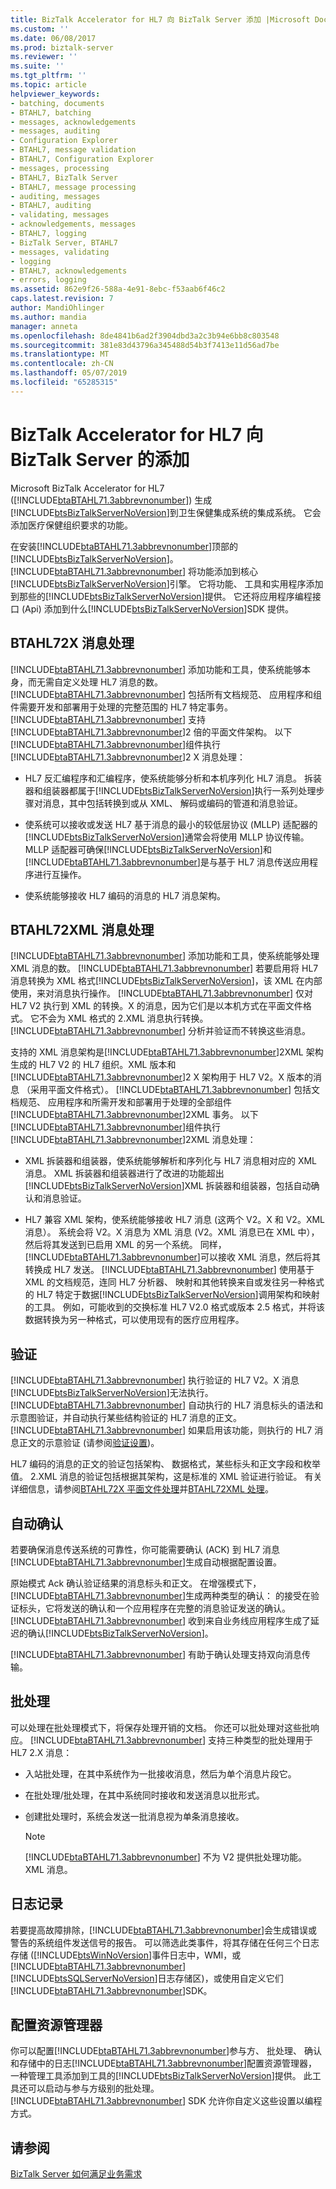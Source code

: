 ```yaml
---
title: BizTalk Accelerator for HL7 向 BizTalk Server 添加 |Microsoft Docs
ms.custom: ''
ms.date: 06/08/2017
ms.prod: biztalk-server
ms.reviewer: ''
ms.suite: ''
ms.tgt_pltfrm: ''
ms.topic: article
helpviewer_keywords:
- batching, documents
- BTAHL7, batching
- messages, acknowledgements
- messages, auditing
- Configuration Explorer
- BTAHL7, message validation
- BTAHL7, Configuration Explorer
- messages, processing
- BTAHL7, BizTalk Server
- BTAHL7, message processing
- auditing, messages
- BTAHL7, auditing
- validating, messages
- acknowledgements, messages
- BTAHL7, logging
- BizTalk Server, BTAHL7
- messages, validating
- logging
- BTAHL7, acknowledgements
- errors, logging
ms.assetid: 862e9f26-588a-4e91-8ebc-f53aab6f46c2
caps.latest.revision: 7
author: MandiOhlinger
ms.author: mandia
manager: anneta
ms.openlocfilehash: 8de4841b6ad2f3904dbd3a2c3b94e6bb8c803548
ms.sourcegitcommit: 381e83d43796a345488d54b3f7413e11d56ad7be
ms.translationtype: MT
ms.contentlocale: zh-CN
ms.lasthandoff: 05/07/2019
ms.locfileid: "65285315"
---
```

# <a name="what-biztalk-accelerator-for-hl7-adds-to-biztalk-server"></a>BizTalk Accelerator for HL7 向 BizTalk Server 的添加
Microsoft BizTalk Accelerator for HL7 ([!INCLUDE[btaBTAHL71.3abbrevnonumber](../../includes/btabtahl71-3abbrevnonumber-md.md)]) 生成[!INCLUDE[btsBizTalkServerNoVersion](../../includes/btsbiztalkservernoversion-md.md)]到卫生保健集成系统的集成系统。 它会添加医疗保健组织要求的功能。  
  
 在安装[!INCLUDE[btaBTAHL71.3abbrevnonumber](../../includes/btabtahl71-3abbrevnonumber-md.md)]顶部的[!INCLUDE[btsBizTalkServerNoVersion](../../includes/btsbiztalkservernoversion-md.md)]。 [!INCLUDE[btaBTAHL71.3abbrevnonumber](../../includes/btabtahl71-3abbrevnonumber-md.md)] 将功能添加到核心[!INCLUDE[btsBizTalkServerNoVersion](../../includes/btsbiztalkservernoversion-md.md)]引擎。 它将功能、 工具和实用程序添加到那些的[!INCLUDE[btsBizTalkServerNoVersion](../../includes/btsbiztalkservernoversion-md.md)]提供。 它还将应用程序编程接口 (Api) 添加到什么[!INCLUDE[btsBizTalkServerNoVersion](../../includes/btsbiztalkservernoversion-md.md)]SDK 提供。  
  
## <a name="btahl72x-message-processing"></a>BTAHL72X 消息处理  
 [!INCLUDE[btaBTAHL71.3abbrevnonumber](../../includes/btabtahl71-3abbrevnonumber-md.md)] 添加功能和工具，使系统能够本身，而无需自定义处理 HL7 消息的数。 [!INCLUDE[btaBTAHL71.3abbrevnonumber](../../includes/btabtahl71-3abbrevnonumber-md.md)] 包括所有文档规范、 应用程序和组件需要开发和部署用于处理的完整范围的 HL7 特定事务。 [!INCLUDE[btaBTAHL71.3abbrevnonumber](../../includes/btabtahl71-3abbrevnonumber-md.md)] 支持[!INCLUDE[btaBTAHL71.3abbrevnonumber](../../includes/btabtahl71-3abbrevnonumber-md.md)]2 倍的平面文件架构。 以下[!INCLUDE[btaBTAHL71.3abbrevnonumber](../../includes/btabtahl71-3abbrevnonumber-md.md)]组件执行[!INCLUDE[btaBTAHL71.3abbrevnonumber](../../includes/btabtahl71-3abbrevnonumber-md.md)]2 X 消息处理：  
  
- HL7 反汇编程序和汇编程序，使系统能够分析和本机序列化 HL7 消息。 拆装器和组装器都属于[!INCLUDE[btsBizTalkServerNoVersion](../../includes/btsbiztalkservernoversion-md.md)]执行一系列处理步骤对消息，其中包括转换到或从 XML、 解码或编码的管道和消息验证。  
  
- 使系统可以接收或发送 HL7 基于消息的最小的较低层协议 (MLLP) 适配器的[!INCLUDE[btsBizTalkServerNoVersion](../../includes/btsbiztalkservernoversion-md.md)]通常会将使用 MLLP 协议传输。 MLLP 适配器可确保[!INCLUDE[btsBizTalkServerNoVersion](../../includes/btsbiztalkservernoversion-md.md)]和[!INCLUDE[btaBTAHL71.3abbrevnonumber](../../includes/btabtahl71-3abbrevnonumber-md.md)]是与基于 HL7 消息传送应用程序进行互操作。  
  
- 使系统能够接收 HL7 编码的消息的 HL7 消息架构。  
  
## <a name="btahl72xml-message-processing"></a>BTAHL72XML 消息处理  
 [!INCLUDE[btaBTAHL71.3abbrevnonumber](../../includes/btabtahl71-3abbrevnonumber-md.md)] 添加功能和工具，使系统能够处理 XML 消息的数。 [!INCLUDE[btaBTAHL71.3abbrevnonumber](../../includes/btabtahl71-3abbrevnonumber-md.md)] 若要启用将 HL7 消息转换为 XML 格式[!INCLUDE[btsBizTalkServerNoVersion](../../includes/btsbiztalkservernoversion-md.md)]，该 XML 在内部使用，来对消息执行操作。 [!INCLUDE[btaBTAHL71.3abbrevnonumber](../../includes/btabtahl71-3abbrevnonumber-md.md)] 仅对 HL7 V2 执行到 XML 的转换。X 的消息，因为它们是以本机方式在平面文件格式。 它不会为 XML 格式的 2.XML 消息执行转换。 [!INCLUDE[btaBTAHL71.3abbrevnonumber](../../includes/btabtahl71-3abbrevnonumber-md.md)] 分析并验证而不转换这些消息。  
  
 支持的 XML 消息架构是[!INCLUDE[btaBTAHL71.3abbrevnonumber](../../includes/btabtahl71-3abbrevnonumber-md.md)]2XML 架构生成的 HL7 V2 的 HL7 组织。XML 版本和[!INCLUDE[btaBTAHL71.3abbrevnonumber](../../includes/btabtahl71-3abbrevnonumber-md.md)]2 X 架构用于 HL7 V2。X 版本的消息 （采用平面文件格式）。 [!INCLUDE[btaBTAHL71.3abbrevnonumber](../../includes/btabtahl71-3abbrevnonumber-md.md)] 包括文档规范、 应用程序和所需开发和部署用于处理的全部组件[!INCLUDE[btaBTAHL71.3abbrevnonumber](../../includes/btabtahl71-3abbrevnonumber-md.md)]2XML 事务。 以下[!INCLUDE[btaBTAHL71.3abbrevnonumber](../../includes/btabtahl71-3abbrevnonumber-md.md)]组件执行[!INCLUDE[btaBTAHL71.3abbrevnonumber](../../includes/btabtahl71-3abbrevnonumber-md.md)]2XML 消息处理：  
  
- XML 拆装器和组装器，使系统能够解析和序列化与 HL7 消息相对应的 XML 消息。 XML 拆装器和组装器进行了改进的功能超出[!INCLUDE[btsBizTalkServerNoVersion](../../includes/btsbiztalkservernoversion-md.md)]XML 拆装器和组装器，包括自动确认和消息验证。  
  
- HL7 兼容 XML 架构，使系统能够接收 HL7 消息 (这两个 V2。X 和 V2。XML 消息）。 系统会将 V2。X 消息为 XML 消息 (V2。XML 消息已在 XML 中），然后将其发送到已启用 XML 的另一个系统。 同样，[!INCLUDE[btaBTAHL71.3abbrevnonumber](../../includes/btabtahl71-3abbrevnonumber-md.md)]可以接收 XML 消息，然后将其转换成 HL7 发送。 [!INCLUDE[btaBTAHL71.3abbrevnonumber](../../includes/btabtahl71-3abbrevnonumber-md.md)] 使用基于 XML 的文档规范，连同 HL7 分析器、 映射和其他转换来自或发往另一种格式的 HL7 特定于数据[!INCLUDE[btsBizTalkServerNoVersion](../../includes/btsbiztalkservernoversion-md.md)]调用架构和映射的工具。 例如，可能收到的交换标准 HL7 V2.0 格式或版本 2.5 格式，并将该数据转换为另一种格式，可以使用现有的医疗应用程序。  
  
## <a name="validation"></a>验证  
 [!INCLUDE[btaBTAHL71.3abbrevnonumber](../../includes/btabtahl71-3abbrevnonumber-md.md)] 执行验证的 HL7 V2。X 消息[!INCLUDE[btsBizTalkServerNoVersion](../../includes/btsbiztalkservernoversion-md.md)]无法执行。 [!INCLUDE[btaBTAHL71.3abbrevnonumber](../../includes/btabtahl71-3abbrevnonumber-md.md)] 自动执行的 HL7 消息标头的语法和示意图验证，并自动执行某些结构验证的 HL7 消息的正文。 [!INCLUDE[btaBTAHL71.3abbrevnonumber](../../includes/btabtahl71-3abbrevnonumber-md.md)] 如果启用该功能，则执行的 HL7 消息正文的示意验证 (请参阅[验证设置](../../adapters-and-accelerators/accelerator-hl7/validation-settings.md))。  
  
 HL7 编码的消息的正文的验证包括架构、 数据格式，某些标头和正文字段和枚举值。 2.XML 消息的验证包括根据其架构，这是标准的 XML 验证进行验证。 有关详细信息，请参阅[BTAHL72X 平面文件处理](../../adapters-and-accelerators/accelerator-hl7/btahl72x-flat-file-processing.md)并[BTAHL72XML 处理](../../adapters-and-accelerators/accelerator-hl7/btahl72xml-processing.md)。  
  
## <a name="auto-acknowledgment"></a>自动确认  
 若要确保消息传送系统的可靠性，你可能需要确认 (ACK) 到 HL7 消息[!INCLUDE[btaBTAHL71.3abbrevnonumber](../../includes/btabtahl71-3abbrevnonumber-md.md)]生成自动根据配置设置。  
  
 原始模式 Ack 确认验证结果的消息标头和正文。 在增强模式下，[!INCLUDE[btaBTAHL71.3abbrevnonumber](../../includes/btabtahl71-3abbrevnonumber-md.md)]生成两种类型的确认： 的接受在验证标头，它将发送的确认和一个应用程序在完整的消息验证发送的确认。 [!INCLUDE[btaBTAHL71.3abbrevnonumber](../../includes/btabtahl71-3abbrevnonumber-md.md)] 收到来自业务线应用程序生成了延迟的确认[!INCLUDE[btsBizTalkServerNoVersion](../../includes/btsbiztalkservernoversion-md.md)]。  
  
 [!INCLUDE[btaBTAHL71.3abbrevnonumber](../../includes/btabtahl71-3abbrevnonumber-md.md)] 有助于确认处理支持双向消息传输。  
  
## <a name="batching"></a>批处理  
 可以处理在批处理模式下，将保存处理开销的文档。 你还可以批处理对这些批响应。 [!INCLUDE[btaBTAHL71.3abbrevnonumber](../../includes/btabtahl71-3abbrevnonumber-md.md)] 支持三种类型的批处理用于 HL7 2.X 消息：  
  
- 入站批处理，在其中系统作为一批接收消息，然后为单个消息片段它。  
  
- 在批处理/批处理，在其中系统同时接收和发送消息以批形式。  
  
- 创建批处理时，系统会发送一批消息视为单条消息接收。  
  
  > [!NOTE]
  >  [!INCLUDE[btaBTAHL71.3abbrevnonumber](../../includes/btabtahl71-3abbrevnonumber-md.md)] 不为 V2 提供批处理功能。XML 消息。  
  
## <a name="logging"></a>日志记录  
 若要提高故障排除，[!INCLUDE[btaBTAHL71.3abbrevnonumber](../../includes/btabtahl71-3abbrevnonumber-md.md)]会生成错误或警告的系统组件发送信号的报告。 可以筛选此类事件，将其存储在任何三个日志存储 ([!INCLUDE[btsWinNoVersion](../../includes/btswinnoversion-md.md)]事件日志中，WMI，或[!INCLUDE[btaBTAHL71.3abbrevnonumber](../../includes/btabtahl71-3abbrevnonumber-md.md)][!INCLUDE[btsSQLServerNoVersion](../../includes/btssqlservernoversion-md.md)]日志存储区)，或使用自定义它们[!INCLUDE[btaBTAHL71.3abbrevnonumber](../../includes/btabtahl71-3abbrevnonumber-md.md)]SDK。  
  
## <a name="configuration-explorer"></a>配置资源管理器  
 你可以配置[!INCLUDE[btaBTAHL71.3abbrevnonumber](../../includes/btabtahl71-3abbrevnonumber-md.md)]参与方、 批处理、 确认和存储中的日志[!INCLUDE[btaBTAHL71.3abbrevnonumber](../../includes/btabtahl71-3abbrevnonumber-md.md)]配置资源管理器，一种管理工具添加到工具的[!INCLUDE[btsBizTalkServerNoVersion](../../includes/btsbiztalkservernoversion-md.md)]提供。 此工具还可以启动与参与方级别的批处理。 [!INCLUDE[btaBTAHL71.3abbrevnonumber](../../includes/btabtahl71-3abbrevnonumber-md.md)] SDK 允许你自定义这些设置以编程方式。  
  
## <a name="see-also"></a>请参阅  
 [BizTalk Server 如何满足业务需求](../../adapters-and-accelerators/accelerator-hl7/how-biztalk-server-solves-the-business-need2.md)